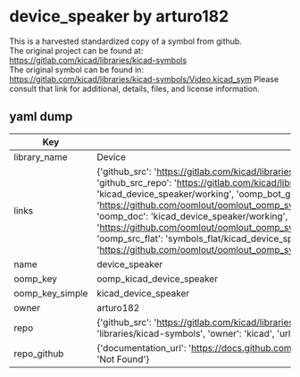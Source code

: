 # device_speaker by arturo182  
This is a harvested standardized copy of a symbol from github.  
The original project can be found at:  
https://gitlab.com/kicad/libraries/kicad-symbols  
The original symbol can be found in:
https://gitlab.com/kicad/libraries/kicad-symbols/Video.kicad_sym
Please consult that link for additional, details, files, and license information.  
## yaml dump  
| Key | Value |  
| --- | --- |  
| library_name | Device |  
| links | {'github_src': 'https://gitlab.com/kicad/libraries/kicad-symbols/Video.kicad_sym', 'github_src_repo': 'https://gitlab.com/kicad/libraries/kicad-symbols', 'oomp_bot': 'kicad_device_speaker/working', 'oomp_bot_github': 'https://github.com/oomlout/oomlout_oomp_symbol_bot/tree/main/kicad_device_speaker/working', 'oomp_doc': 'kicad_device_speaker/working', 'oomp_doc_github': 'https://github.com/oomlout/oomlout_oomp_symbol_doc/tree/main/kicad_device_speaker/working', 'oomp_src_flat': 'symbols_flat/kicad_device_speaker/working', 'oomp_src_flat_github': 'https://github.com/oomlout/oomlout_oomp_symbol_src/tree/main/kicad_device_speaker/working'} |  
| name | device_speaker |  
| oomp_key | oomp_kicad_device_speaker |  
| oomp_key_simple | kicad_device_speaker |  
| owner | arturo182 |  
| repo | {'github_src': 'https://gitlab.com/kicad/libraries/kicad-symbols/Video.kicad_sym', 'name': 'libraries/kicad-symbols', 'owner': 'kicad', 'url': 'https://gitlab.com/kicad/libraries/kicad-symbols'} |  
| repo_github | {'documentation_url': 'https://docs.github.com/rest/repos/repos#get-a-repository', 'message': 'Not Found'} |  


